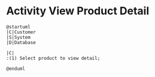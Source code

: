 # Activity View Product Detail

```plantuml
@startuml
|C|Customer
|S|System
|D|Database

|C|
:(1) Select product to view detail;

@enduml
```

<!-- diagram id="activity-view-product-view-product-detail" -->
